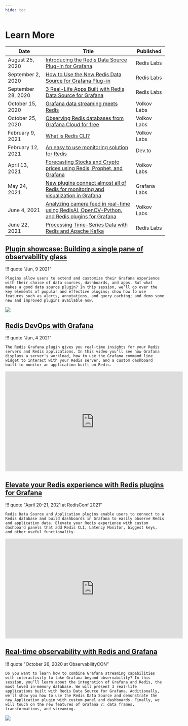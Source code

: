 ```yaml
---
hide: toc
---
```


# Learn More

| Date               | Title                                                                                                                                                                                                                              | Published    |
| ------------------ | ---------------------------------------------------------------------------------------------------------------------------------------------------------------------------------------------------------------------------------- | ------------ |
| August 25, 2020    | [Introducing the Redis Data Source Plug-in for Grafana](https://redislabs.com/blog/introducing-the-redis-data-source-plug-in-for-grafana/)                                                                                         | Redis Labs   |
| September 2, 2020  | [How to Use the New Redis Data Source for Grafana Plug-in](https://redislabs.com/blog/how-to-use-the-new-redis-data-source-for-grafana-plug-in/)                                                                                   | Redis Labs   |
| September 28, 2020 | [3 Real-Life Apps Built with Redis Data Source for Grafana](https://redislabs.com/blog/3-real-life-apps-built-with-redis-data-source-for-grafana/)                                                                                 | Redis Labs   |
| October 15, 2020   | [Grafana data streaming meets Redis](https://volkovlabs.com/grafana-data-streaming-meets-redis-d89f2bc25339)                                                                                                                       | Volkov Labs  |
| October 25, 2020   | [Observing Redis databases from Grafana Cloud for free](https://volkovlabs.com/observing-redis-databases-from-grafana-cloud-for-free-7b244e63407d)                                                                                 | Volkov Labs  |
| February 9, 2021   | [What is Redis CLI?](https://volkovlabs.com/what-is-redis-cli-c4894d5531a0)                                                                                                                                                        | Volkov Labs  |
| February 12, 2021  | [An easy to use monitoring solution for Redis](https://dev.to/abhirockzz/an-easy-to-use-monitoring-solution-for-redis-1hca)                                                                                                        | Dev.to       |
| April 13, 2021     | [Forecasting Stocks and Crypto prices using Redis, Prophet, and Grafana](https://volkovlabs.com/forecasting-stocks-and-crypto-prices-using-redis-prophet-and-grafana-b1630638d469)                                                 | Volkov Labs  |
| May 24, 2021       | [New plugins connect almost all of Redis for monitoring and visualization in Grafana](https://grafana.com/blog/2021/05/24/new-plugins-connect-almost-all-of-redis-for-monitoring-and-visualization-in-grafana)                     | Grafana Labs |
| June 4, 2021       | [Analyzing camera feed in real-time using RedisAI, OpenCV-Python, and Redis plugins for Grafana](https://volkovlabs.com/analyzing-camera-feed-in-real-time-using-redisai-opencv-python-and-redis-plugins-for-grafana-1c23ef0a042c) | Volkov Labs  |
| June 22, 2021      | [Processing Time-Series Data with Redis and Apache Kafka](https://redislabs.com/blog/processing-time-series-data-with-redis-and-apache-kafka/)                                                                                     | Redis Labs   |

## [Plugin showcase: Building a single pane of observability glass](https://grafana.com/go/grafanaconline/2021/plugins/)

!!! quote "Jun, 9 2021"

    Plugins allow users to extend and customize their Grafana experience with their choice of data sources, dashboards, and apps. But what makes a good data source plugin? In this session, we’ll go over the key elements of popular and effective plugins; show how to use features such as alerts, annotations, and query caching; and demo some new and improved plugins available now.

<div class="video-wrapper">
<a target="_blank" title="Plugin showcase: Building a single pane of observability glass" href="https://grafana.com/go/grafanaconline/2021/plugins/"><img src="/images/learn-more/grafana-conline-2021.png"></a>
</div>

## [Redis DevOps with Grafana](https://www.youtube.com/embed/Y127A_MGb6k)

!!! quote "Jun, 4 2021"

    The Redis Grafana plugin gives you real-time insights for your Redis servers and Redis applications. In this video you'll see how Grafana displays a server's workload, how to use the Grafana command line widget to interact with your Redis server, and a custom dashboard built to monitor an application built on Redis.

<div class="video-wrapper">
<iframe width="560" height="315" src="https://www.youtube.com/embed/Y127A_MGb6k" title="Redis DevOps with Grafana" frameborder="0" allow="accelerometer; autoplay; clipboard-write; encrypted-media; gyroscope; picture-in-picture" allowfullscreen></iframe>
</div>

## [Elevate your Redis experience with Redis plugins for Grafana](https://redisconf.com/redisconf21/modules/85406/agenda/session/265347)

!!! quote "April 20-21, 2021 at RedisConf 2021"

    Redis Data Source and Application plugins enable users to connect to a Redis database and build dashboards in Grafana to easily observe Redis and application data. Elevate your Redis experience with custom dashboard panels that add Redis CLI, Latency Monitor, biggest keys, and other useful functionality.

<div class="video-wrapper">
<iframe width="560" height="315" src="https://www.youtube.com/embed/LquDQyEncLE" title="Elevate your Redis experience with Redis plugins for Grafana" frameborder="0" allow="accelerometer; autoplay; clipboard-write; encrypted-media; gyroscope; picture-in-picture" allowfullscreen></iframe>
</div>

## [Real-time observability with Redis and Grafana](https://grafana.com/go/observabilitycon/real-time-observability-with-redis-and-grafana/)

!!! quote "October 26, 2020 at ObservabilityCON"

    Do you want to learn how to combine Grafana streaming capabilities with interactivity to take Grafana beyond observability? In this session, you’ll learn about the integration of Grafana and Redis, the most loved in-memory database. We will present 3 real-life applications built with Redis Data Source for Grafana. Additionally, we’ll show you how to use the Redis Data Source and demonstrate the new Application plugin with custom panel and dashboards. Finally, we will touch on the new features of Grafana 7: data frames, transformations, and streaming.

<div class="video-wrapper">
<a target="_blank" title="Real-time observability with Redis and Grafana" href="https://grafana.com/go/observabilitycon/real-time-observability-with-redis-and-grafana/"><img src="/images/learn-more/observability-con-2020.png"></a>
</div>
